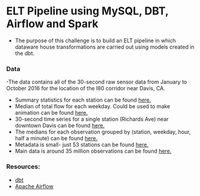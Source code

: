 
#  ELT Pipeline using MySQL, DBT, Airflow and Spark

- The purpose of this challenge is to build an ELT pipeline in which dataware house transformations are carried out using models created in the dbt.

### Data

-The data contains all of the 30-second raw sensor data from January to October 2016 for the location of the I80 corridor near Davis, CA.

- Summary statistics for each station can be found [here.](https://anson.ucdavis.edu/~clarkf/station_summary.csv)
- Median of total flow for each weekday. Could be used to make animation can be found [here.](https://anson.ucdavis.edu/~clarkf/weekday.csv.gz)
- 30-second time series for a single station (Richards Ave) near downtown Davis can be found [here.](https://anson.ucdavis.edu/~clarkf/richards.csv.gz)
- The medians for each observation grouped by (station, weekday, hour, half a minute) can be found [here.](https://anson.ucdavis.edu/~clarkf/I80_median.csv.gz)
- Metadata is small- just 53 stations can be found [here.](https://anson.ucdavis.edu/~clarkf/I80_stations.csv)
- Main data is around 35 million observations can be found [here.](https://anson.ucdavis.edu/~clarkf/I80_davis.txt.gz)

### Resources:
-  [dbt](https://docs.getdbt.com/docs/introduction)
- [Apache Airflow](https://airflow.apache.org/) 


